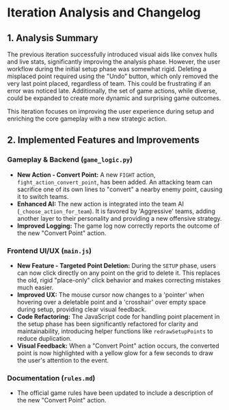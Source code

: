 # Iteration Analysis and Changelog

## 1. Analysis Summary
The previous iteration successfully introduced visual aids like convex hulls and live stats, significantly improving the analysis phase. However, the user workflow during the initial setup phase was somewhat rigid. Deleting a misplaced point required using the "Undo" button, which only removed the very last point placed, regardless of team. This could be frustrating if an error was noticed late. Additionally, the set of game actions, while diverse, could be expanded to create more dynamic and surprising game outcomes.

This iteration focuses on improving the user experience during setup and enriching the core gameplay with a new strategic action.

## 2. Implemented Features and Improvements

### Gameplay & Backend (`game_logic.py`)
-   **New Action - Convert Point:** A new `FIGHT` action, `fight_action_convert_point`, has been added. An attacking team can sacrifice one of its own lines to "convert" a nearby enemy point, causing it to switch teams.
-   **Enhanced AI:** The new action is integrated into the team AI (`_choose_action_for_team`). It is favored by 'Aggressive' teams, adding another layer to their personality and providing a new offensive strategy.
-   **Improved Logging:** The game log now correctly reports the outcome of the new "Convert Point" action.

### Frontend UI/UX (`main.js`)
-   **New Feature - Targeted Point Deletion:** During the `SETUP` phase, users can now click directly on any point on the grid to delete it. This replaces the old, rigid "place-only" click behavior and makes correcting mistakes much easier.
-   **Improved UX:** The mouse cursor now changes to a 'pointer' when hovering over a deletable point and a 'crosshair' over empty space during setup, providing clear visual feedback.
-   **Code Refactoring:** The JavaScript code for handling point placement in the setup phase has been significantly refactored for clarity and maintainability, introducing helper functions like `redrawSetupPoints` to reduce duplication.
-   **Visual Feedback:** When a "Convert Point" action occurs, the converted point is now highlighted with a yellow glow for a few seconds to draw the user's attention to the event.

### Documentation (`rules.md`)
-   The official game rules have been updated to include a description of the new "Convert Point" action.